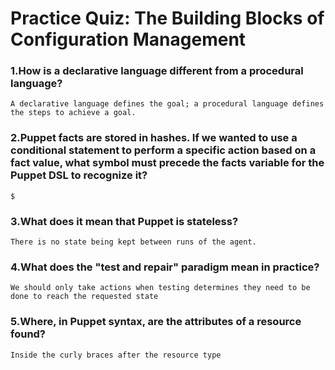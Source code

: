 # Practice Quiz: The Building Blocks of Configuration Management

### 1.How is a declarative language different from a procedural language?

    A declarative language defines the goal; a procedural language defines the steps to achieve a goal.

### 2.Puppet facts are stored in hashes. If we wanted to use a conditional statement to perform a specific action based on a fact value, what symbol must precede the facts variable for the Puppet DSL to recognize it?

    $

### 3.What does it mean that Puppet is stateless?

    There is no state being kept between runs of the agent.

### 4.What does the "test and repair" paradigm mean in practice?

    We should only take actions when testing determines they need to be done to reach the requested state

### 5.Where, in Puppet syntax, are the attributes of a resource found?

    Inside the curly braces after the resource type
